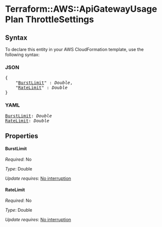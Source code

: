 # Terraform::AWS::ApiGatewayUsagePlan ThrottleSettings

## Syntax

To declare this entity in your AWS CloudFormation template, use the following syntax:

### JSON

<pre>
{
    "<a href="#burstlimit" title="BurstLimit">BurstLimit</a>" : <i>Double</i>,
    "<a href="#ratelimit" title="RateLimit">RateLimit</a>" : <i>Double</i>
}
</pre>

### YAML

<pre>
<a href="#burstlimit" title="BurstLimit">BurstLimit</a>: <i>Double</i>
<a href="#ratelimit" title="RateLimit">RateLimit</a>: <i>Double</i>
</pre>

## Properties

#### BurstLimit

_Required_: No

_Type_: Double

_Update requires_: [No interruption](https://docs.aws.amazon.com/AWSCloudFormation/latest/UserGuide/using-cfn-updating-stacks-update-behaviors.html#update-no-interrupt)

#### RateLimit

_Required_: No

_Type_: Double

_Update requires_: [No interruption](https://docs.aws.amazon.com/AWSCloudFormation/latest/UserGuide/using-cfn-updating-stacks-update-behaviors.html#update-no-interrupt)

